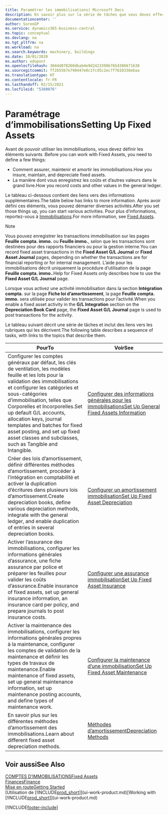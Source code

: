 ```yaml
---
title: Paramétrer les immobilisations| Microsoft Docs
description: En savoir plus sur la série de tâches que vous devez effectuer pour configurer les immobilisations, telles que les machines ou les bâtiments.
documentationcenter: ''
author: SorenGP
ms.service: dynamics365-business-central
ms.topic: conceptual
ms.devlang: na
ms.tgt_pltfrm: na
ms.workload: na
ms.search.keywords: machinery, buildings
ms.date: 10/01/2020
ms.author: edupont
ms.openlocfilehash: 3044d878260dbab4e9d2423398b7654386671638
ms.sourcegitcommit: ff2b55b7e790447e0c1fcd5c2ec7f7610338ebaa
ms.translationtype: HT
ms.contentlocale: fr-FR
ms.lasthandoff: 02/15/2021
ms.locfileid: "5380076"
---
```

# <a name="setting-up-fixed-assets"></a><span data-ttu-id="1fe0c-103">Paramétrage d’immobilisations</span><span class="sxs-lookup"><span data-stu-id="1fe0c-103">Setting Up Fixed Assets</span></span>
<span data-ttu-id="1fe0c-104">Avant de pouvoir utiliser les immobilisations, vous devez définir les éléments suivants :</span><span class="sxs-lookup"><span data-stu-id="1fe0c-104">Before you can work with Fixed Assets, you need to define a few things:</span></span>  

* <span data-ttu-id="1fe0c-105">Comment assurer, maintenir et amortir les immobilisations.</span><span class="sxs-lookup"><span data-stu-id="1fe0c-105">How you insure, maintain, and depreciate fixed assets.</span></span>  
* <span data-ttu-id="1fe0c-106">La manière dont vous enregistrez les coûts et d’autres valeurs dans le grand livre.</span><span class="sxs-lookup"><span data-stu-id="1fe0c-106">How you record costs and other values in the general ledger.</span></span>  

<span data-ttu-id="1fe0c-107">Le tableau ci-dessous contient des liens vers des informations supplémentaires.</span><span class="sxs-lookup"><span data-stu-id="1fe0c-107">The table below has links to more information.</span></span> <span data-ttu-id="1fe0c-108">Après avoir défini ces éléments, vous pouvez démarrer diverses activités.</span><span class="sxs-lookup"><span data-stu-id="1fe0c-108">After you set those things up, you can start various activities.</span></span> <span data-ttu-id="1fe0c-109">Pour plus d’informations, reportez-vous à [Immobilisations](fa-manage.md).</span><span class="sxs-lookup"><span data-stu-id="1fe0c-109">For more information, see [Fixed Assets](fa-manage.md).</span></span>  

> [!NOTE]  
>   <span data-ttu-id="1fe0c-110">Vous pouvez enregistrer les transactions immobilisation sur les pages **Feuille compta. immo.** ou **Feuille immo.**, selon que les transactions sont destinées pour des rapports financiers ou pour la gestion interne.</span><span class="sxs-lookup"><span data-stu-id="1fe0c-110">You can record fixed asset transactions in the **Fixed Asset G/L Journal** or **Fixed Asset Journal** pages, depending on whether the transactions are for financial reporting or for internal management.</span></span> <span data-ttu-id="1fe0c-111">L’aide pour les immobilisations décrit uniquement la procédure d’utilisation de la page **Feuille compta. immo.**.</span><span class="sxs-lookup"><span data-stu-id="1fe0c-111">Help for Fixed Assets only describes how to use the **Fixed Asset G/L Journal** page.</span></span>  

<span data-ttu-id="1fe0c-112">Lorsque vous activez une activité immobilisation dans la section **Intégration compta.** sur la page **Fiche loi d’amortissement**, la page **Feuille compta. immo.** sera utilisée pour valider les transactions pour l’activité.</span><span class="sxs-lookup"><span data-stu-id="1fe0c-112">When you enable a fixed asset activity in the **G/L Integration** section on the **Depreciation Book Card** page, the **Fixed Asset G/L Journal** page is used to post transactions for the activity.</span></span>

<span data-ttu-id="1fe0c-113">Le tableau suivant décrit une série de tâches et inclut des liens vers les rubriques qui les décrivent.</span><span class="sxs-lookup"><span data-stu-id="1fe0c-113">The following table describes a sequence of tasks, with links to the topics that describe them.</span></span>  

| <span data-ttu-id="1fe0c-114">Pour</span><span class="sxs-lookup"><span data-stu-id="1fe0c-114">To</span></span> | <span data-ttu-id="1fe0c-115">Voir</span><span class="sxs-lookup"><span data-stu-id="1fe0c-115">See</span></span> |
| --- | --- |
| <span data-ttu-id="1fe0c-116">Configurer les comptes généraux par défaut, les clés de ventilation, les modèles feuille et les lots pour la validation des immobilisations et configurer les catégories et sous-catégories d’immobilisation, telles que Corporelles et Incorporelles.</span><span class="sxs-lookup"><span data-stu-id="1fe0c-116">Set up default G/L accounts, allocation keys, journal templates and batches for fixed asset posting, and set up fixed asset classes and subclasses, such as Tangible and Intangible.</span></span> |[<span data-ttu-id="1fe0c-117">Configurer des informations générales pour les immobilisations</span><span class="sxs-lookup"><span data-stu-id="1fe0c-117">Set Up General Fixed Assets Information</span></span>](fa-how-setup-general.md) |
| <span data-ttu-id="1fe0c-118">Créer des lois d’amortissement, définir différentes méthodes d’amortissement, procéder à l’intégration en comptabilité et activer la duplication d’écritures dans plusieurs lois d’amortissement.</span><span class="sxs-lookup"><span data-stu-id="1fe0c-118">Create depreciation books, define various depreciation methods, integrate with the general ledger, and enable duplication of entries in several depreciation books.</span></span> |[<span data-ttu-id="1fe0c-119">Configurer un amortissement immobilisation</span><span class="sxs-lookup"><span data-stu-id="1fe0c-119">Set Up Fixed Asset Depreciation</span></span>](fa-how-setup-depreciation.md) |
| <span data-ttu-id="1fe0c-120">Activer l’assurance des immobilisations, configurer les informations générales d’assurance, une fiche assurance par police et préparer les feuilles pour valider les coûts d’assurance.</span><span class="sxs-lookup"><span data-stu-id="1fe0c-120">Enable insurance of fixed assets, set up general insurance information, an insurance card per policy, and prepare journals to post insurance costs.</span></span> |[<span data-ttu-id="1fe0c-121">Configurer une assurance immobilisation</span><span class="sxs-lookup"><span data-stu-id="1fe0c-121">Set Up Fixed Asset Insurance</span></span>](fa-how-setup-insurance.md) |
| <span data-ttu-id="1fe0c-122">Activer la maintenance des immobilisations, configurer les informations générales propres à la maintenance, configurer les comptes de validation de la maintenance et définir les types de travaux de maintenance.</span><span class="sxs-lookup"><span data-stu-id="1fe0c-122">Enable maintenance of fixed assets, set up general maintenance information, set up maintenance posting accounts, and define types of maintenance work.</span></span> |[<span data-ttu-id="1fe0c-123">Configurer la maintenance d’une immobilisation</span><span class="sxs-lookup"><span data-stu-id="1fe0c-123">Set Up Fixed Asset Maintenance</span></span>](fa-how-setup-maintenance.md) |
| <span data-ttu-id="1fe0c-124">En savoir plus sur les différentes méthodes d’amortissement des immobilisations.</span><span class="sxs-lookup"><span data-stu-id="1fe0c-124">Learn about different fixed asset depreciation methods.</span></span> |[<span data-ttu-id="1fe0c-125">Méthodes d’amortissement</span><span class="sxs-lookup"><span data-stu-id="1fe0c-125">Depreciation Methods</span></span>](fa-depreciation-methods.md) |

## <a name="see-also"></a><span data-ttu-id="1fe0c-126">Voir aussi</span><span class="sxs-lookup"><span data-stu-id="1fe0c-126">See Also</span></span>
[<span data-ttu-id="1fe0c-127">COMPTES D’IMMOBILISATIONS</span><span class="sxs-lookup"><span data-stu-id="1fe0c-127">Fixed Assets</span></span>](fa-manage.md)  
[<span data-ttu-id="1fe0c-128">Finances</span><span class="sxs-lookup"><span data-stu-id="1fe0c-128">Finance</span></span>](finance.md)  
[<span data-ttu-id="1fe0c-129">Mise en route</span><span class="sxs-lookup"><span data-stu-id="1fe0c-129">Getting Started</span></span>](product-get-started.md)  
<span data-ttu-id="1fe0c-130">[Utilisation de [!INCLUDE[prod_short](includes/prod_short.md)]](ui-work-product.md)</span><span class="sxs-lookup"><span data-stu-id="1fe0c-130">[Working with [!INCLUDE[prod_short](includes/prod_short.md)]](ui-work-product.md)</span></span>


[!INCLUDE[footer-include](includes/footer-banner.md)]